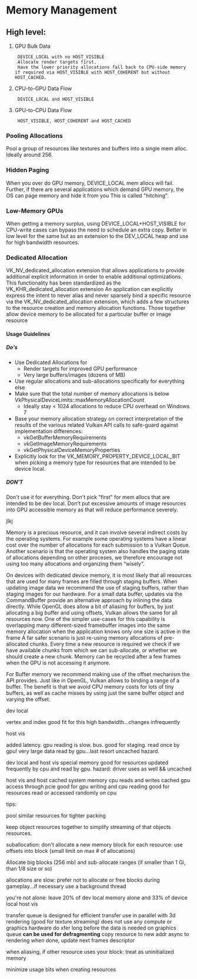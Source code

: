 # Memory Management

## High level:

1. GPU Bulk Data

        DEVICE_LOCAL with no HOST_VISIBLE
        Allocate render targets first. 
        Have the lower priority allocations fall back to CPU-side memory if required via HOST_VISIBLE with HOST_COHERENT but without HOST_CACHED.
 
1. CPU-to-GPU Data Flow

        DEVICE_LOCAL and HOST_VISIBLE

1. GPU-to-CPU Data Flow

        HOST_VISIBLE, HOST_COHERENT and HOST_CACHED

### Pooling Allocations

Pool a group of resources like textures and buffers into a single mem alloc.
Ideally around 256.

### Hidden Paging

When you over do GPU memory, DEVICE_LOCAL mem allocs will fail.
Further, if there are several applications which demand GPU memory, the OS can page memory and hide it from you
This is called "hitching".

### Low-Memory GPUs

When getting a memory surplus,  using DEVICE_LOCAL+HOST_VISIBLE for CPU-write cases can bypass the need to schedule an extra copy. 
Better in low level for the same but as an extension to the DEV_LOCAL heap and use for high bandwidth resources.

### Dedicated Allocation

VK_NV_dedicated_allocation extension that allows applications to provide additional explicit information in order to enable additional optimizations. This functionality has been standardized as the VK_KHR_dedicated_allocation extension 
An application can explicitly express the intent to never alias and never sparsely bind a specific resource via the VK_NV_dedicated_allocation extension, which adds a few structures to the resource creation and memory allocation functions. Those together allow device memory to be allocated for a particular buffer or image resource

#### Usage Guidelines
##### Do's

- Use Dedicated Allocations for
    - Render targets for improved GPU performance
    - Very large buffers/images (dozens of MB)
- Use regular allocations and sub-allocations specifically for everything else
- Make sure that the total number of memory allocations is below VkPhysicalDeviceLimits::maxMemoryAllocationCount
   - Ideally stay < 1024 allocations to reduce CPU overhead on Windows 7
- Base your memory allocation strategy on correct interpretation of the results of the various related Vulkan API calls to safe-guard against implementation differences:
    - vkGetBufferMemoryRequirements
    - vkGetImageMemoryRequirements
    - vkGetPhysicalDeviceMemoryProperties
- Explicitly look for the VK_MEMORY_PROPERTY_DEVICE_LOCAL_BIT when picking a memory type for resources that are intended to be device local.

##### DON'T

Don't use it for everything.
Don't pick "first" for mem allocs that are intended to be dev local.
Don't put excessive amounts of image resources into GPU accessible memory as that will reduce performance severely.

jlkj

Memory is a precious resource, and it can involve several indirect costs by the operating systems. For example some operating systems have a linear cost over the number of allocations for each submission to a Vulkan Queue. Another scenario is that the operating system also handles the paging state of allocations depending on other proceses, we therefore encourage not using too many allocations and organizing them “wisely”.

On devices with dedicated device memory, it is most likely that all resources that are used for many frames are filled through staging buffers. When updating image data we recommend the use of staging buffers, rather than staging images for our hardware. For a small data buffer, updates via the CommandBuffer provide an alternative approach by inlining the data directly.
While OpenGL does allow a bit of aliasing for buffers, by just allocating a big buffer and using offsets, Vulkan allows the same for all resources now. One of the simpler use-cases for this capability is overlapping many different-sized framebuffer images into the same memory allocation when the application knows only one size is active in the frame
A far safer scenario is just re-using memory allocations of pre-allocated chunks. Every time a new resource is required we check if we have available chunks from which we can sub-allocate, or whether we should create a new chunk. Memory can be recycled after a few frames when the GPU is not accessing it anymore. 

For Buffer memory we recommend making use of the offset mechanism the API provides. Just like in OpenGL, Vulkan allows to binding a range of a buffer. The benefit is that we avoid CPU memory costs for lots of tiny buffers, as well as cache misses by using just the same buffer object and varying the offset.

dev local

vertex and index good fit for this
high bandwidth...changes infrequently

host vis

added latency. gpu reading is slow. bus.
good for staging. read once by gpu!
very large data read by gpu...last resort
uncached hazard.

dev local and host vis
special memory
good for resources updated frequently by cpu and read by gpu.
hazard: driver uses as well && uncached

host vis and host cached
system memory
cpu reads and writes cached
gpu access through pcie
good for gpu writing and cpu reading
good for resources read or accessed randomly on cpu

tips:

pool similar resources for tighter packing

keep object resources together to simplify streaming of that objects resources.

suballocation:
don't allocate a new memory block for each resource: use offsets into block
(small limit on max # of allocations)

Allocate big blocks (256 mb) and sub-allocate ranges
(if smaller than 1 Gi, than 1/8 size or so)

allocations are slow: prefer not to allocate or free blocks during gameplay...if necessary use a background thread

you're not alone: leave 20% of dev local memory alone and 33% of device local host vis

transfer queue is designed for efficient transfer
use in parallel with 3d rendering (good for texture streaming)
does not use any compute or graphics hardware
do xfer long before the data is needed on graphics queue
**can be used for defragmenting**
copy resource to new addr async to rendering
when done, update next frames descriptor

when aliasing, if other resource uses your block: treat as uninitialized memory

minimize usage bits when creating resources
